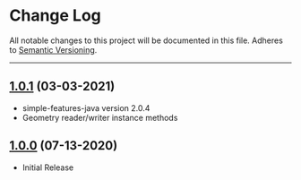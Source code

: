 # Change Log
All notable changes to this project will be documented in this file.
Adheres to [Semantic Versioning](http://semver.org/).

---

## [1.0.1](https://github.com/ngageoint/geopackage-wkt-java/releases/tag/1.0.1) (03-03-2021)

* simple-features-java version 2.0.4
* Geometry reader/writer instance methods

## [1.0.0](https://github.com/ngageoint/geopackage-wkt-java/releases/tag/1.0.0) (07-13-2020)

* Initial Release
